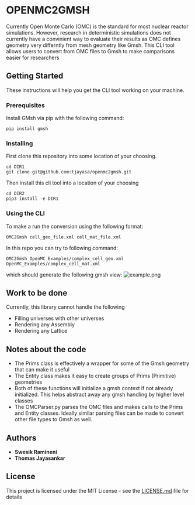 # OPENMC2GMSH

Currently Open Monte Carlo (OMC) is the standard for most nuclear reactor simulations. However, research in deterministic simulations does not currently have a convinient way to evaluate their results as OMC defines geometry very differntly from mesh geometry like Gmsh. This CLI tool allows users to convert from OMC files to Gmsh to make comparisons easier for researchers

## Getting Started

These instructions will help you get the CLI tool working on your machine.

### Prerequisites

Install GMsh via pip with the following command:

```
pip install gmsh
```

### Installing

First clone this repository into some location of your choosing.

```
cd DIR1
git clone git@github.com:tjayasa/openmc2gmsh.git
```

Then install this cli tool into a location of your choosing

```
cd DIR2
pip3 install -e DIR1
```

### Using the CLI
To make a run the conversion using the following format:
```
OMC2Gmsh cell_geo_file.xml cell_mat_file.xml
```

In this repo you can try to following command:
```
OMC2Gmsh OpenMC_Examples/complex_cell_geo.xml OpenMC_Examples/complex_cell_mat.xml   
```

which should generate the following gmsh view:
![example.png](https://github.com/tjayasa/openmc2gmsh/example.png?raw=true)

## Work to be done
Currently, this library cannot handle the following
* Filling universes with other universes
* Rendering any Assembly 
* Rendering any Lattice

## Notes about the code
* The Prims class is effectively a wrapper for some of the Gmsh geometry that can make it useful
* The Entity class makes it easy to create groups of Prims (Primitive) geometries
* Both of these functions will initialize a gmsh context if not already initialized. This helps abstract away any gmsh handling by higher level classes
* The OMCParser.py parses the OMC files and makes calls to the Prims and Entity classes. Ideally similar parsing files can be made to convert other file types to Gmsh as well.


## Authors

* **Swesik Ramineni**
* **Thomas Jayasankar**

## License

This project is licensed under the MIT License - see the [LICENSE.md](LICENSE.md) file for details
